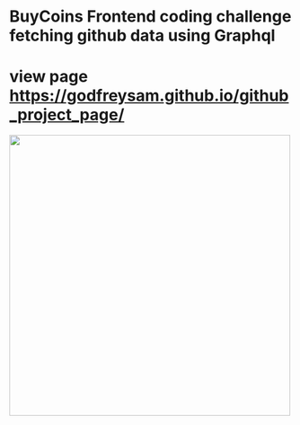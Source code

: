# BuyCoins Frontend coding challenge fetching github data using Graphql 
# view page  https://godfreysam.github.io/github_project_page/

<img src="github_project_page/stage/image/demo.gif" width="500">